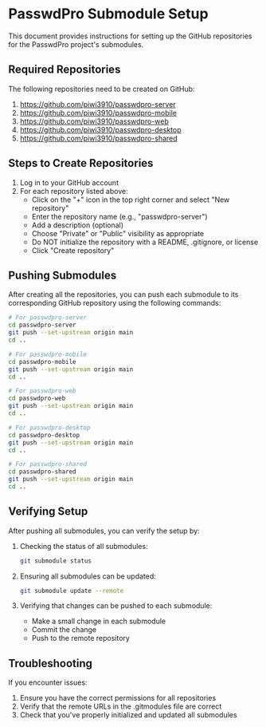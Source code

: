 # PasswdPro Submodule Setup

This document provides instructions for setting up the GitHub repositories for the PasswdPro project's submodules.

## Required Repositories

The following repositories need to be created on GitHub:

1. https://github.com/piwi3910/passwdpro-server
2. https://github.com/piwi3910/passwdpro-mobile
3. https://github.com/piwi3910/passwdpro-web
4. https://github.com/piwi3910/passwdpro-desktop
5. https://github.com/piwi3910/passwdpro-shared

## Steps to Create Repositories

1. Log in to your GitHub account
2. For each repository listed above:
   - Click on the "+" icon in the top right corner and select "New repository"
   - Enter the repository name (e.g., "passwdpro-server")
   - Add a description (optional)
   - Choose "Private" or "Public" visibility as appropriate
   - Do NOT initialize the repository with a README, .gitignore, or license
   - Click "Create repository"

## Pushing Submodules

After creating all the repositories, you can push each submodule to its corresponding GitHub repository using the following commands:

```bash
# For passwdpro-server
cd passwdpro-server
git push --set-upstream origin main
cd ..

# For passwdpro-mobile
cd passwdpro-mobile
git push --set-upstream origin main
cd ..

# For passwdpro-web
cd passwdpro-web
git push --set-upstream origin main
cd ..

# For passwdpro-desktop
cd passwdpro-desktop
git push --set-upstream origin main
cd ..

# For passwdpro-shared
cd passwdpro-shared
git push --set-upstream origin main
cd ..
```

## Verifying Setup

After pushing all submodules, you can verify the setup by:

1. Checking the status of all submodules:
   ```bash
   git submodule status
   ```

2. Ensuring all submodules can be updated:
   ```bash
   git submodule update --remote
   ```

3. Verifying that changes can be pushed to each submodule:
   - Make a small change in each submodule
   - Commit the change
   - Push to the remote repository

## Troubleshooting

If you encounter issues:

1. Ensure you have the correct permissions for all repositories
2. Verify that the remote URLs in the .gitmodules file are correct
3. Check that you've properly initialized and updated all submodules